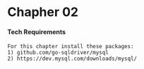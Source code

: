 # Chapher 02 

#### Tech Requirements
```
For this chapter install these packages:
1) github.com/go-sqldriver/mysql
2) https://dev.mysql.com/downloads/mysql/
```